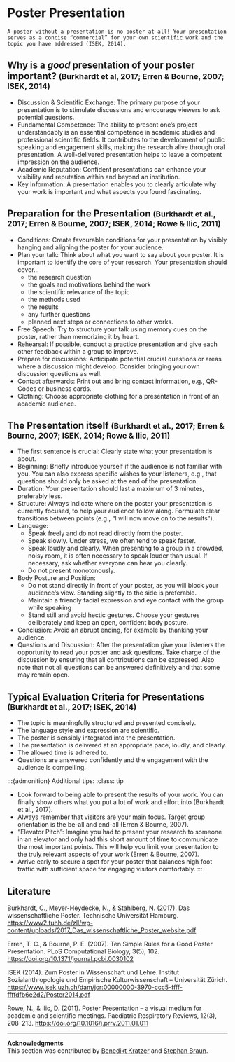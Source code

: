 # Poster Presentation

```{important}
A poster without a presentation is no poster at all! Your presentation serves as a concise “commercial” for your own scientific work and the topic you have addressed (ISEK, 2014).
```

## Why is a _good_ presentation of your poster important? <small>(Burkhardt et al, 2017; Erren & Bourne, 2007; ISEK, 2014)</small>
- Discussion & Scientific Exchange: The primary purpose of your presentation is to stimulate discussions and encourage viewers to ask potential questions.
- Fundamental Competence: The ability to present one’s project understandably is an essential competence in academic studies and professional scientific fields. It contributes to the development of public speaking and engagement skills, making the research alive through oral presentation. A well-delivered presentation helps to leave a competent impression on the audience.
- Academic Reputation: Confident presentations can enhance your visibility and reputation within and beyond an institution.
- Key Information: A presentation enables you to clearly articulate why your work is important and what aspects you found fascinating.


## Preparation for the Presentation <small>(Burkhardt et al., 2017; Erren & Bourne, 2007; ISEK, 2014; Rowe & Ilic, 2011)</small>
-	Conditions: Create favourable conditions for your presentation by visibly hanging and aligning the poster for your audience.
-	Plan your talk: Think about what you want to say about your poster. It is important to identify the core of your research. Your presentation should cover…
    -	the research question
    -	the goals and motivations behind the work
    -	the scientific relevance of the topic
    -	the methods used
    -	the results
    -	any further questions
    -	planned next steps or connections to other works.
-	Free Speech: Try to structure your talk using memory cues on the poster, rather than memorizing it by heart.
-	Rehearsal: If possible, conduct a practice presentation and give each other feedback within a group to improve. 
-	Prepare for discussions: Anticipate potential crucial questions or areas where a discussion might develop. Consider bringing your own discussion questions as well. 
-	Contact afterwards: Print out and bring contact information, e.g., QR-Codes or business cards.
-	Clothing: Choose appropriate clothing for a presentation in front of an academic audience.

## The Presentation itself <small>(Burkhardt et al., 2017; Erren & Bourne, 2007; ISEK, 2014; Rowe & Ilic, 2011)</small>
-	The first sentence is crucial: Clearly state what your presentation is about.
-	Beginning: Briefly introduce yourself if the audience is not familiar with you. You can also express specific wishes to your listeners, e.g., that questions should only be asked at the end of the presentation. 
-	Duration: Your presentation should last a maximum of 3 minutes, preferably less.
-	Structure: Always indicate where on the poster your presentation is currently focused, to help your audience follow along. Formulate clear transitions between points (e.g., “I will now move on to the results”).
-	Language:
    -	Speak freely and do not read directly from the poster.
    -	Speak slowly. Under stress, we often tend to speak faster.
    -	Speak loudly and clearly. When presenting to a group in a crowded, noisy room, it is often necessary to speak louder than usual. If necessary, ask whether everyone can hear you clearly.
    -	Do not present monotonously.
-	Body Posture and Position:
    -	Do not stand directly in front of your poster, as you will block your audience’s view. Standing slightly to the side is preferable.
    -	Maintain a friendly facial expression and eye contact with the group while speaking 
    -	Stand still and avoid hectic gestures. Choose your gestures deliberately and keep an open, confident body posture.
-	Conclusion: Avoid an abrupt ending, for example by thanking your audience.
-	Questions and Discussion: After the presentation give your listeners the opportunity to read your poster and ask questions. Take charge of the discussion by ensuring that all contributions can be expressed. Also note that not all questions can be answered definitively and that some may remain open.

## Typical Evaluation Criteria for Presentations <small>(Burkhardt et al., 2017; ISEK, 2014)</small>
-	The topic is meaningfully structured and presented concisely.
-	The language style and expression are scientific.
-	The poster is sensibly integrated into the presentation. 
-	The presentation is delivered at an appropriate pace, loudly, and clearly.
-	The allowed time is adhered to.
-	Questions are answered confidently and the engagement with the audience is compelling.

:::{admonition} Additional tips: 
:class: tip 

- Look forward to being able to present the results of your work. You can finally show others what you put a lot of work and effort into (Burkhardt et al., 2017).
- Always remember that visitors are your main focus. Target group orientation is the be-all and end-all (Erren & Bourne, 2007).
- “Elevator Pitch”: Imagine you had to present your research to someone in an elevator and only had this short amount of time to communicate the most important points. This will help you limit your presentation to the truly relevant aspects of your work (Erren & Bourne, 2007).
- Arrive early to secure a spot for your poster that balances high foot traffic with sufficient space for engaging visitors comfortably.
:::




## Literature

Burkhardt, C., Meyer-Heydecke, N., & Stahlberg, N. (2017). Das wissenschaftliche Poster. Technische Universität Hamburg. https://www2.tuhh.de/zll/wp-content/uploads/2017_Das_wissenschaftliche_Poster_website.pdf 

Erren, T. C., & Bourne, P. E. (2007). Ten Simple Rules for a Good Poster Presentation. PLoS Computational Biology, 3(5), 102. https://doi.org/10.1371/journal.pcbi.0030102 

ISEK (2014). Zum Poster in Wissenschaft und Lehre. Institut Sozialanthropologie und Empirische Kulturwissenschaft – Universität Zürich. https://www.isek.uzh.ch/dam/jcr:00000000-3970-ccc5-ffff-ffffdfb6e2d2/Poster2014.pdf 

Rowe, N., & Ilic, D. (2011). Poster Presentation – a visual medium for academic and scientific meetings. Paediatric Respiratory Reviews, 12(3), 208–213. https://doi.org/10.1016/j.prrv.2011.01.011

----

**Acknowledgments**  
This section was contributed by [Benedikt Kratzer](https://www.psychologie.uni-frankfurt.de/137346178/M__Sc__Benedikt_Kratzer) and [Stephan Braun](https://www.psychologie.uni-frankfurt.de/51975588/Dr__Stephan_Braun). 
